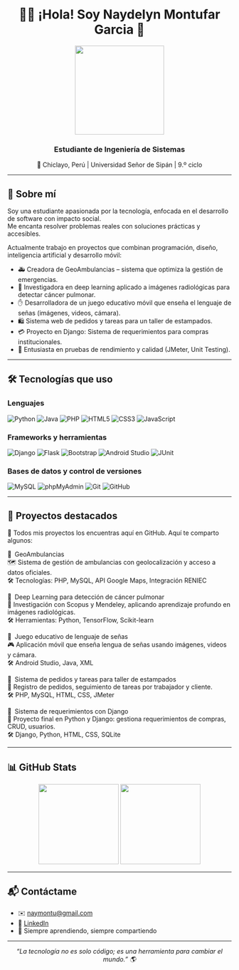 <h1 align="center">👩‍💻 ¡Hola! Soy Naydelyn Montufar Garcia 👋</h1>

<p align="center">
  <img src="https://media.giphy.com/media/L8K62iTDkzGX6/giphy.gif" width="200"/>
</p>

<h3 align="center">Estudiante de Ingeniería de Sistemas</h3>
<p align="center">
  📍 Chiclayo, Perú | Universidad Señor de Sipán | 9.º ciclo
</p>

---

## 🚀 Sobre mí

Soy una estudiante apasionada por la tecnología, enfocada en el desarrollo de software con impacto social.  
Me encanta resolver problemas reales con soluciones prácticas y accesibles.

Actualmente trabajo en proyectos que combinan programación, diseño, inteligencia artificial y desarrollo móvil:

- 🚑 Creadora de GeoAmbulancias – sistema que optimiza la gestión de emergencias.
- 🧠 Investigadora en deep learning aplicado a imágenes radiológicas para detectar cáncer pulmonar.
- ✋ Desarrolladora de un juego educativo móvil que enseña el lenguaje de señas (imágenes, videos, cámara).
- 🛍️ Sistema web de pedidos y tareas para un taller de estampados.
- 💳 Proyecto en Django: Sistema de requerimientos para compras institucionales.
- 🧪 Entusiasta en pruebas de rendimiento y calidad (JMeter, Unit Testing).

---

## 🛠️ Tecnologías que uso

### Lenguajes  
![Python](https://img.shields.io/badge/Python-3776AB?style=for-the-badge&logo=python&logoColor=white)
![Java](https://img.shields.io/badge/Java-007396?style=for-the-badge&logo=java&logoColor=white)
![PHP](https://img.shields.io/badge/PHP-777BB4?style=for-the-badge&logo=php&logoColor=white)
![HTML5](https://img.shields.io/badge/HTML5-E34F26?style=for-the-badge&logo=html5&logoColor=white)
![CSS3](https://img.shields.io/badge/CSS3-1572B6?style=for-the-badge&logo=css3&logoColor=white)
![JavaScript](https://img.shields.io/badge/JavaScript-F7DF1E?style=for-the-badge&logo=javascript&logoColor=black)

### Frameworks y herramientas  
![Django](https://img.shields.io/badge/Django-092E20?style=for-the-badge&logo=django&logoColor=white)
![Flask](https://img.shields.io/badge/Flask-000000?style=for-the-badge&logo=flask)
![Bootstrap](https://img.shields.io/badge/Bootstrap-7952B3?style=for-the-badge&logo=bootstrap)
![Android Studio](https://img.shields.io/badge/Android%20Studio-3DDC84?style=for-the-badge&logo=android-studio&logoColor=white)
![JUnit](https://img.shields.io/badge/JUnit-25A162?style=for-the-badge&logo=java&logoColor=white)

### Bases de datos y control de versiones  
![MySQL](https://img.shields.io/badge/MySQL-4479A1?style=for-the-badge&logo=mysql&logoColor=white)
![phpMyAdmin](https://img.shields.io/badge/phpMyAdmin-F89820?style=for-the-badge&logo=php&logoColor=white)
![Git](https://img.shields.io/badge/Git-F05032?style=for-the-badge&logo=git&logoColor=white)
![GitHub](https://img.shields.io/badge/GitHub-181717?style=for-the-badge&logo=github&logoColor=white)

---

## 🌟 Proyectos destacados

📍 Todos mis proyectos los encuentras aquí en GitHub. Aquí te comparto algunos:

🔹 GeoAmbulancias  
🗺️ Sistema de gestión de ambulancias con geolocalización y acceso a datos oficiales.  
🛠️ Tecnologías: PHP, MySQL, API Google Maps, Integración RENIEC  

🔹 Deep Learning para detección de cáncer pulmonar  
📄 Investigación con Scopus y Mendeley, aplicando aprendizaje profundo en imágenes radiológicas.  
🛠️ Herramientas: Python, TensorFlow, Scikit-learn  

🔹 Juego educativo de lenguaje de señas  
🎮 Aplicación móvil que enseña lengua de señas usando imágenes, videos y cámara.  
🛠️ Android Studio, Java, XML  

🔹 Sistema de pedidos y tareas para taller de estampados  
🧵 Registro de pedidos, seguimiento de tareas por trabajador y cliente.  
🛠️ PHP, MySQL, HTML, CSS, JMeter  

🔹 Sistema de requerimientos con Django  
🛒 Proyecto final en Python y Django: gestiona requerimientos de compras, CRUD, usuarios.  
🛠️ Django, Python, HTML, CSS, SQLite

---

## 📊 GitHub Stats

<p align="center">
  <img height="180em" src="https://github-readme-stats.vercel.app/api?username=naydelyn&show_icons=true&theme=tokyonight&count_private=true"/>
  <img height="180em" src="https://github-readme-stats.vercel.app/api/top-langs/?username=naydelyn&layout=compact&theme=tokyonight"/>
</p>

---

## 📬 Contáctame

- ✉️ naymontu@gmail.com  
- 💼 [LinkedIn](https://www.linkedin.com/in/naydelyn-yubiri-montufar-garcia-445145331/)  
- 🧠 Siempre aprendiendo, siempre compartiendo  

---

<p align="center"><em>“La tecnología no es solo código; es una herramienta para cambiar el mundo.” 🌎</em></p>
